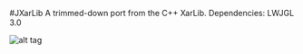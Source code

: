 #JXarLib
A trimmed-down port from the C++ XarLib.  Dependencies: LWJGL 3.0

![alt tag](http://i.imgur.com/SUdeNf3.png)